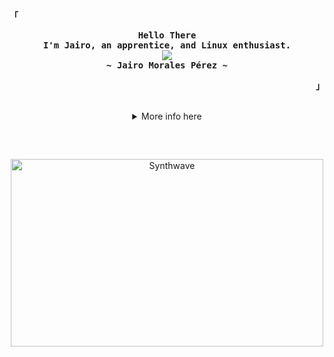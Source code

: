 <!-- Profile -->
<p align="left"><strong><samp>「</samp></strong></p>
  <p align="center">
    <samp>
      <b>
        Hello There
      <br>
        I'm Jairo, an apprentice, and Linux enthusiast.
      </b>
      <br>
        <image src="https://readme-typing-svg.herokuapp.com?font=Iosevka&size=16&color=BC83E3&center=true&width=410&height=45&lines=I+love+scripting+and+linux.">
      <br>
      <b>
        ~ Jairo Morales Pérez ~
      </b>
    </samp>
  </p>
<p align="right"><strong><samp>」</samp></strong></p>

<br>

<details align="center">
<summary>More info here</summary>

<br>
<div align="left">

<!--Introduction -->
# Hey there!
I'm Jairo! I'm currently studying / absolving an apprenticeship as an **Computer Scientist Platform Dev in Switzerland**. I'm passionate about making **open-source** more accessible, creating scripts:computer: and tools to help people. Do :star2: my repository if you find my project interesting, at least your star could make someone's day:pray:.

### 💼  Things that I'm currently working on: 
* Learning PowerShell and Python:computer:
* Learning about different OS (Windows, MacOS, Linux Distros like Arch, Ubuntu, Rocky Linux etc).
* Looking forward to learn more about CyberSecurity.

### 🌱 Challenges that I’m currently challenging myself:
Since I don't have alot of time because of my apprenticeship and sports (basketball) I usually take 1h - 2h a day to learn anything that I like to learn at the moment. I'm really interested in Linux, PowerShell, Python, CyberSecurity, Home Lab etc. I set a couple of self-challenges in order to push myself more further.🏃

* Learn to code:man_technologist: 1-2 hours a day with no distraction ( One or two day off a week. ) 
* Read :newspaper: News about new Technology and IT
* Basketball Practice 🏀 2 times in a week
* Pursuing an english course to achieve the C1 Certificate
* Adapting and Improving my life style
</div>

<h2></h2><br>

<!-- Github Stats -->
<p align="center">
  <samp>
    <details>
      <summary>📰 My Profile Stats</summary>
        <br>
        <img alt="Jairo's GitHub Stats" src="https://github-readme-stats.vercel.app/api?username=Icky17&show_icons=true&theme=synthwave"/>
        <img alt="Jairo's GitHub Streak" src="https://github-readme-streak-stats.herokuapp.com?user=Icky17&theme=synthwave&date_format=M%20j%5B%2C%20Y%5D"/>
    </details>
    <details> 
      <summary>My Most Used Languages</summary>
        <br>
        <img alt="Top Language" src="https://github-readme-stats.vercel.app/api/top-langs/?username=Icky17&layout=compact"/>
        <br>
        <b>Note:</b> Top languages is only a metric of the languages my public code consists of and doesn't reflect experience or skill level.
    </details>
  </samp>
</p>

<h2></h2><br>

</details>

<h2></h2><br>

<p align="center"><img src="https://thumbs.gfycat.com/GoodnaturedFondGaur-size_restricted.gif" alt="Synthwave" height="300" width="500"></p>